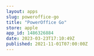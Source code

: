 ```yaml
---
layout: apps
slug: poweroffice-go
title: "PowerOffice Go"
store: apple
app_id: 1486326884
date: 2023-03-23T17:10:49Z
published: 2021-11-01T07:00:00Z
---
```

